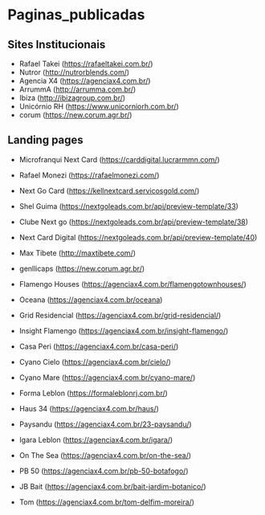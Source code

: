 # Paginas_publicadas

## Sites Institucionais

* Rafael Takei (https://rafaeltakei.com.br/)
* Nutror (http://nutrorblends.com/)
* Agencia X4 (https://agenciax4.com.br/)
* ArrummA (http://arrumma.com.br/)
* Ibiza (http://ibizagroup.com.br/)
* Unicórnio RH (https://www.unicorniorh.com.br/)
* corum  (https://new.corum.agr.br/)

## Landing pages

* Microfranqui Next Card (https://carddigital.lucrarmmn.com/)
* Rafael Monezi (https://rafaelmonezi.com/)
* Next Go Card (https://kellnextcard.servicosgold.com/)
* Shel Guima (https://nextgoleads.com.br/api/preview-template/33)
* Clube Next go (https://nextgoleads.com.br/api/preview-template/38)
* Next Card Digital (https://nextgoleads.com.br/api/preview-template/40)

* Max Tibete (http://maxtibete.com/)
* genllicaps (https://new.corum.agr.br/)

* Flamengo Houses (https://agenciax4.com.br/flamengotownhouses/)
* Oceana (https://agenciax4.com.br/oceana)
* Grid Residencial (https://agenciax4.com.br/grid-residencial/)
* Insight Flamengo (https://agenciax4.com.br/insight-flamengo/)
* Casa Peri (https://agenciax4.com.br/casa-peri/)
* Cyano Cielo (https://agenciax4.com.br/cielo/)
* Cyano Mare (https://agenciax4.com.br/cyano-mare/)
* Forma Leblon (https://formaleblonrj.com.br/)
* Haus 34 (https://agenciax4.com.br/haus/)
* Paysandu (https://agenciax4.com.br/23-paysandu/)
* Igara Leblon (https://agenciax4.com.br/igara/)
* On The Sea (https://agenciax4.com.br/on-the-sea/)
* PB 50 (https://agenciax4.com.br/pb-50-botafogo/)
* JB Bait (https://agenciax4.com.br/bait-jardim-botanico/)
* Tom (https://agenciax4.com.br/tom-delfim-moreira/)

